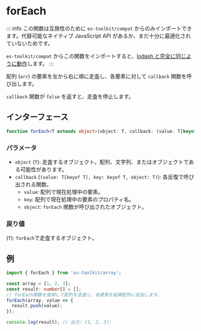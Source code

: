 # forEach

::: info
この関数は互換性のために `es-toolkit/compat` からのみインポートできます。代替可能なネイティブ JavaScript API があるか、まだ十分に最適化されていないためです。

`es-toolkit/compat` からこの関数をインポートすると、[lodash と完全に同じように動作](../../../compatibility.md)します。
:::

配列 (`arr`) の要素を左から右に順に走査し、各要素に対して `callback` 関数を呼び出します。

`callback` 関数が `false` を返すと、走査を停止します。

## インターフェース

```ts
function forEach<T extends object>(object: T, callback: (value: T[keyof T], key: keyof T, object: T) => unknown): T;
```

### パラメータ

- `object` (`T`): 走査するオブジェクト。配列、文字列、またはオブジェクトである可能性があります。
- `callback` (`(value: T[keyof T], key: keyof T, object: T)`): 各反復で呼び出される関数。
  - `value`: 配列で現在処理中の要素。
  - `key`: 配列で現在処理中の要素のプロパティ名。
  - `object`: `forEach` 関数が呼び出されたオブジェクト。

### 戻り値

(`T`): `forEach`で走査するオブジェクト。

## 例

```ts
import { forEach } from 'es-toolkit/array';

const array = [1, 2, 3];
const result: number[] = [];
// forEach関数を使用して配列を走査し、各要素を結果配列に追加します。
forEach(array, value => {
  result.push(value);
});

console.log(result); // 出力: [1, 2, 3];
```
